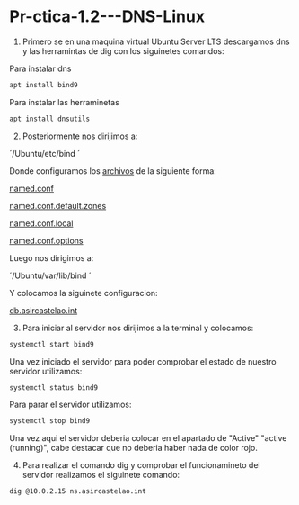# Pr-ctica-1.2---DNS-Linux

1. Primero se en una maquina virtual Ubuntu Server LTS descargamos dns y las herramintas de dig con los siguinetes comandos:

Para instalar dns
```sh 
apt install bind9
```

Para instalar las herraminetas

```sh 
apt install dnsutils
```

2. Posteriormente nos dirijimos a:

´/Ubuntu/etc/bind ´

Donde configuramos los [archivos](https://github.com/CosiCordova/DNS---docker-compose---Git/tree/main/conf) de la siguiente forma:

[named.conf](https://github.com/CosiCordova/Configuraci-n-cliente-servidor-DNS-/blob/main/conf/named.conf)

[named.conf.default.zones](https://github.com/CosiCordova/DNS---docker-compose---Git/blob/main/conf/named.conf.default.zones)

[named.conf.local](https://github.com/CosiCordova/DNS---docker-compose---Git/blob/main/conf/named.conf.local)

[named.conf.options](https://github.com/CosiCordova/DNS---docker-compose---Git/blob/main/conf/named.conf.options)

Luego nos dirigimos a:

´/Ubuntu/var/lib/bind ´

Y colocamos la siguinete configuracion:

[db.asircastelao.int](https://github.com/CosiCordova/DNS---docker-compose---Git/blob/main/zonas/db.asircastelao.int)

3. Para iniciar al servidor nos dirijimos a la terminal y colocamos:

```sh 
systemctl start bind9
```
Una vez iniciado el servidor para poder comprobar el estado de nuestro servidor utilizamos:

```sh 
systemctl status bind9
```

Para parar el servidor utilizamos:

```sh 
systemctl stop bind9
```

Una vez aqui el servidor deberia colocar en el apartado de "Active" "active (running)", cabe destacar que no deberia haber nada de color rojo.

4. Para realizar el comando dig y comprobar el funcionamineto del servidor realizamos el siguinete comando:

```sh 
dig @10.0.2.15 ns.asircastelao.int
```